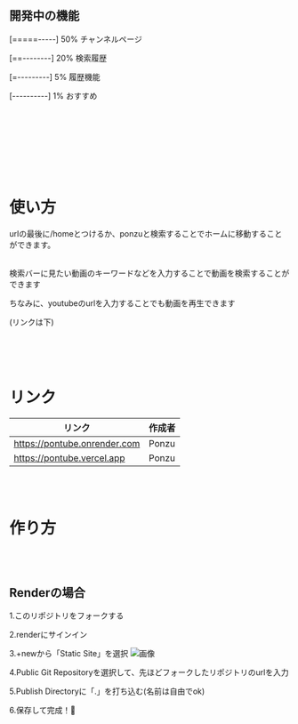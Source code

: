 ## 開発中の機能
[=====-----] 50% チャンネルページ

[==--------] 20% 検索履歴

[=---------] 5% 履歴機能

[----------] 1% おすすめ


<br><br><br>


<br><br><br>

# 使い方


urlの最後に/homeとつけるか、ponzuと検索することでホームに移動することができます。


<br>
検索バーに見たい動画のキーワードなどを入力することで動画を検索することができます

ちなみに、youtubeのurlを入力することでも動画を再生できます

(リンクは下)

<br><br><br>
# リンク
| リンク | 作成者 |
| --------- | --------- |
| https://pontube.onrender.com   | Ponzu   |
| https://pontube.vercel.app   | Ponzu   |

<br><br>
# 作り方

<br><br>

## Renderの場合
1.このリポジトリをフォークする

2.renderにサインイン

3.+newから「Static Site」を選択
![画像](https://hiracmc.github.io/assets/pt1.jpeg)

4.Public Git Repositoryを選択して、先ほどフォークしたリポジトリのurlを入力

5.Publish Directoryに「.」を打ち込む(名前は自由でok)

6.保存して完成！🎉






